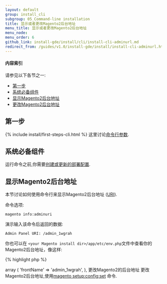 ```yaml
---
layout: default
group: install_cli
subgroup: 05_Command-line installation
title: 显示或者更改Magento2后台地址
menu_title: 显示或者更改Magento2后台地址
menu_node: 
menu_order: 6
github_link: install-gde/install/cli/install-cli-adminurl.md
redirect_from: /guides/v1.0/install-gde/install/install-cli-adminurl.html
---
```


  
<h4>内容索引</h4>

请参见以下各节之一:

*	<a href="#instgde-install-cli-first">第一步</a>
*	<a href="#instgde-cli-subcommands-store-prereq">系统必备组件</a>
*	<a href="#instgde-cli-displayurl">显示Magento2后台地址</a>
*	<a href="#instgde-cli-changeurl">更改Magento2后台地址</a>

<h2 id="instgde-cli-before">第一步</h2>
{% include install/first-steps-cli.html %}
这里讨论<a href="{{ site.gdeurl }}install-gde/install/install-cli-subcommands.html#instgde-cli-subcommands-common">命令行参数</a>.

<h2 id="instgde-cli-subcommands-db-prereq">系统必备组件</h2>
运行命令之前,你需要<a href="{{ site.gdeurl }}install-gde/install/install-cli-subcommands-deployment.html">创建或更新的部署配置</a>.

<h2 id="instgde-cli-displayurl">显示Magento2后台地址</h2>
本节讨论如何使用命令行来显示Magento2后台地址 (<a href="http://www.w3.org/Protocols/rfc2616/rfc2616-sec3.html#sec3.2" target="_blank">URI</a>).

命令选项:

	magento info:adminuri

演示输入该命令后返回的数据:

	Admin Panel URI: /admin_1wgrah

你也可以在 `<your Magento install dir>/app/etc/env.php`文件中查看你的Magento2后台地址，像这样:

{% highlight php %}
<? php
  'backend' =>
  array (
    'frontName' => 'admin_1wgrah',
  ),
  <?
{% endhighlight %}

<h2 id="instgde-cli-changeurl">更改Magento2的后台地址</h2>
更改Magento2后台地址,使用<a href="{{ site.gdeurl }}/install-gde/install/install-cli-subcommands-deployment.html">magento setup:config:set</a> 命令.
